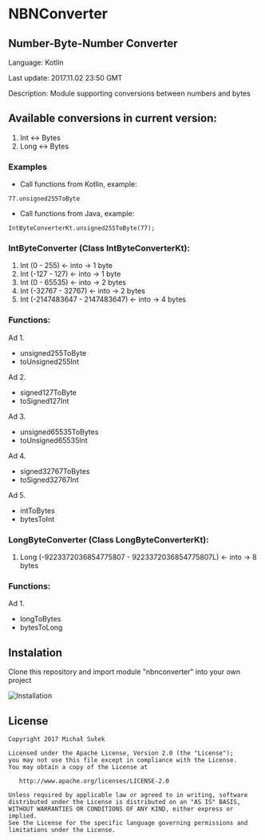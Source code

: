 # NBNConverter
## Number-Byte-Number Converter

Language: Kotlin

Last update: 2017.11.02 23:50 GMT

Description: Module supporting conversions between numbers and bytes


## Available conversions in current version:

1. Int <-> Bytes
2. Long <-> Bytes

### Examples

- Call functions from Kotlin, example:
```
77.unsigned255ToByte
```

- Call functions from Java, example:
```
IntByteConverterKt.unsigned255ToByte(77);
```

### IntByteConverter (Class IntByteConverterKt):

1. Int (0 - 255) <- into ->  1 byte
2. Int (-127 - 127)  <- into ->  1 byte
3. Int (0 - 65535) <- into ->  2 bytes
4. Int (-32767 - 32767)  <- into ->  2 bytes
5. Int (-2147483647 - 2147483647)  <- into ->  4 bytes


### Functions:
Ad 1. 
 - unsigned255ToByte
 - toUnsigned255Int
 
Ad 2. 
 - signed127ToByte
 - toSigned127Int
 
Ad 3. 
 - unsigned65535ToBytes
 - toUnsigned65535Int
 
Ad 4. 
 - signed32767ToBytes
 - toSigned32767Int
 
Ad 5. 
 - intToBytes
 - bytesToInt
 
 
 ### LongByteConverter (Class LongByteConverterKt):

1. Long (-9223372036854775807 - 9223372036854775807L) <- into ->  8 bytes 


### Functions:
Ad 1. 
 - longToBytes
 - bytesToLong
 
 
## Instalation
Clone this repository and import module "nbnconverter" into your own project

![Installation](https://i.imgur.com/7ggfdn2.png)


## License
```
Copyright 2017 Michał Sułek

Licensed under the Apache License, Version 2.0 (the "License");
you may not use this file except in compliance with the License.
You may obtain a copy of the License at

   http://www.apache.org/licenses/LICENSE-2.0

Unless required by applicable law or agreed to in writing, software
distributed under the License is distributed on an "AS IS" BASIS,
WITHOUT WARRANTIES OR CONDITIONS OF ANY KIND, either express or implied.
See the License for the specific language governing permissions and
limitations under the License.
```
